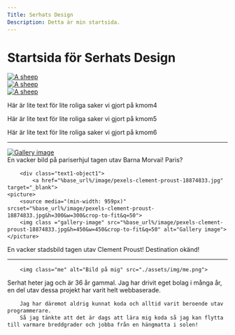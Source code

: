 ```yaml
---
Title: Serhats Design
Description: Detta är min startsida.
---
```


Startsida för Serhats Design
==========================


<div class="startpage-grid"> 
<div class="element4">

<a href="%base_url%/image/pexels-aviv-perets-19308034.jpg" target="_blank">
    <picture>
        <source media="(min-width: 959px)" srcset="%base_url%/image/pexels-aviv-perets-19308034.jpg&h=300&w=300&crop-to-fit&q=50&f=grayscale">
        <img class ="gallery-image" src="%base_url%/image/pexels-aviv-perets-19308034.jpg&h=450&w=450&crop-to-fit&q=50&f=grayscale" alt="A sheep">
    </picture>
</a>
</div>
<div class="element5">

<a href="%base_url%/image/pexels-bjorn-austmar-porsson-3876237.jpg" target="_blank">
    <picture>
        <source media="(min-width: 959px)" srcset="%base_url%/image/pexels-bjorn-austmar-porsson-3876237.jpg&h=300&w=300&crop-to-fit&q=50&f=grayscale">
        <img class ="gallery-image" src="%base_url%/image/pexels-bjorn-austmar-porsson-3876237.jpg&h=450&w=450&crop-to-fit&q=50&f=grayscale" alt="A sheep">
    </picture>
</a>
</div>
<div class="element6">

<a href="%base_url%/image/pexels-corentin-jacquemaire-19185664.jpg" target="_blank">
    <picture>
        <source media="(min-width: 959px)" srcset="%base_url%/image/pexels-corentin-jacquemaire-19185664.jpg&h=300&w=300&crop-to-fit&q=50&f=grayscale">
        <img class ="gallery-image" src="%base_url%/image/pexels-corentin-jacquemaire-19185664.jpg&h=450&w=450&crop-to-fit&q=50&f=grayscale" alt="A sheep">
    </picture>
</a>

</div>

<div class="element1">

Här är lite text för lite roliga saker vi gjort på kmom4
</div>
<div class="element2">

Här är lite text för lite roliga saker vi gjort på kmom5 
</div>
<div class="element3">

Här är lite text för lite roliga saker vi gjort på kmom6

</div>
</div>

---
<div class="startpage-grid-2">
    <div class="text1">
        <div class="text1-object1">
            <a href="%base_url%/image/pexels-barna-morvai-19256770.jpg" target="_blank">
    <picture>
        <source media="(min-width: 959px)" srcset="%base_url%/image/pexels-barna-morvai-19256770.jpg&h=300&w=300&crop-to-fit&q=50">
        <img class ="gallery-image" src="%base_url%/image/pexels-barna-morvai-19256770.jpg&h=450&w=450&crop-to-fit&q=50" alt="Gallery image">
    </picture>
    </a>
        </div>
        <div class="text1-object2">
    En vacker bild på pariserhjul tagen utav Barna Morvai! Paris?
        </div>

        <div class="text1-object1">
            <a href="%base_url%/image/pexels-clement-proust-18874833.jpg" target="_blank">
    <picture>
        <source media="(min-width: 959px)" srcset="%base_url%/image/pexels-clement-proust-18874833.jpg&h=300&w=300&crop-to-fit&q=50">
        <img class ="gallery-image" src="%base_url%/image/pexels-clement-proust-18874833.jpg&h=450&w=450&crop-to-fit&q=50" alt="Gallery image">
    </picture>
</a>
        </div>
        <div class="text2-object2">
       En vacker stadsbild tagen utav Clement Proust! Destination okänd!
        </div>
    </div>
</div>

---

<div class="startpage-grid-2">
<div class="text1">
        
        <img class="me" alt="Bild på mig" src="./assets/img/me.png">
</div>
<div class="text1">
        Serhat heter jag och är 36 år gammal. Jag har drivit eget bolag i många år, en del utav dessa projekt har varit helt webbaserade. 

        Jag har däremot aldrig kunnat koda och alltid varit beroende utav programmerare. 
        Så jag tänkte att det är dags att lära mig koda så jag kan flytta till varmare breddgrader och jobba från en hängmatta i solen!
</div>


</div>
